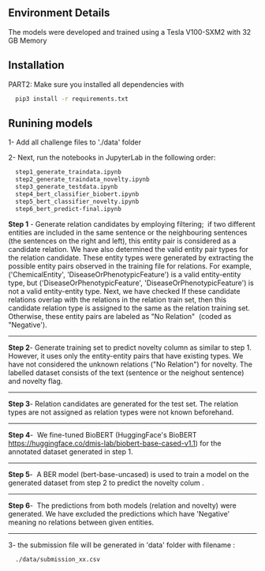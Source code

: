 
## Environment Details
The models were developed and trained using a Tesla V100-SXM2 with 32 GB Memory

## Installation
PART2: Make sure you installed all dependencies with
```bash
  pip3 install -r requirements.txt
```
## Runining models

1- Add all challenge files to './data' folder

2- Next, run the notebooks in JupyterLab in the following order:
```bash
  step1_generate_traindata.ipynb 
  step2_generate_traindata_novelty.ipynb 
  step3_generate_testdata.ipynb 
  step4_bert_classifier_biobert.ipynb 
  step5_bert_classifier_novelty.ipynb 
  step6_bert_predict-final.ipynb
```

**Step 1** -  Generate relation candidates by employing filtering;  if two different entities are included in the same sentence or the neighbouring sentences (the sentences on the right and left), this entity pair is considered as a candidate relation. We have also determined the valid entity pair types for the relation candidate. These entity types were generated by extracting the possible entity pairs observed in the training file for relations. For example,  ('ChemicalEntity', 'DiseaseOrPhenotypicFeature') is a valid entity-entity type, but ('DiseaseOrPhenotypicFeature', 'DiseaseOrPhenotypicFeature') is not a valid entity-entity type. Next, we have checked If these candidate relations overlap with the relations in the relation train set, then this candidate relation type is assigned to the same as the relation training set. Otherwise, these entity pairs are labeled as "No Relation"  (coded as "Negative').

----
**Step 2**- Generate training set to predict novelty column as similar to step 1. However, it uses only the entity-entity pairs that have existing types. We have not considered the unknown relations ("No Relation") for novelty. The labelled dataset consists of the text (sentence or the neighout sentence) and novelty flag. 

----
**Step 3**- Relation candidates are generated for the test set. The relation types are not assigned as relation types were not known beforehand.

----
**Step 4**-  We fine-tuned BioBERT (HuggingFace's BioBERT https://huggingface.co/dmis-lab/biobert-base-cased-v1.1) for the annotated dataset generated in step 1. 

----
**Step 5**-  A BER model (bert-base-uncased) is used to train a model on the generated dataset from step 2 to predict the novelty colum .

----
**Step 6**-  The predictions from both models (relation and novelty) were generated. We have excluded the predictions which have 'Negative' meaning no relations between given entities.

----


3- the submission file will be generated in 'data' folder with filename : 
```bash
  ./data/submission_xx.csv
```
